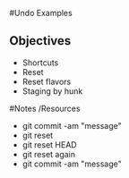 #Undo Examples
## Objectives
* Shortcuts
* Reset
* Reset flavors
* Staging by hunk

#Notes /Resources
* git commit -am "message"
* git reset
* git reset HEAD
* git reset again
* git commit -am "message"
